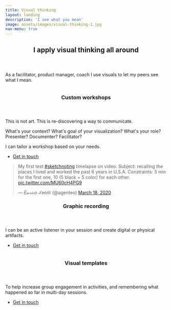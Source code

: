 ```yaml
---
title: Visual thinking
layout: landing
description: 'I see what you mean'
image: assets/images/visual-thinking-1.jpg
nav-menu: true
---
```


<!-- Main -->
<div id="main">

<!-- One -->
<section id="one">
	<div class="inner">
		<header class="major">
			<h2>I apply visual thinking all around</h2>
		</header>
		<p>As a facilitator, product manager, coach I use visuals to let my peers see what I mean.</p>
	</div>
</section>

<!-- Two -->
<section id="two" class="spotlights">
	<section>
		<div class="image">
			<img src="{% link assets/images/visualization-workshop.jpg %}" alt="" data-position="center center" />
		</div>
		<div class="content">
			<div class="inner">
				<header class="major">
					<h3 id="kickoff">Custom workshops</h3>
				</header>
				<p>This is not art. This is re-discovering a way to communicate.</p>
				<p>What's your context? What's goal of your visualization? What's your role? Presenter? Documenter? Facilitator?</p>				
				<p>I can tailor a workshop based on your needs.</p>
				<ul class="actions">
					<li><a href="generic.html" class="button">Get in touch</a></li>
				</ul>
			</div>
		</div>
	</section>
	<section>
<blockquote class="twitter-tweet"><p lang="en" dir="ltr">My first test <a href="https://twitter.com/hashtag/sketchnoting?src=hash&amp;ref_src=twsrc%5Etfw">#sketchnoting</a> timelapse on video. Subject: recalling the places I lived and worked the past 6 years in U.S.A. Constraints: 5 min for the first one, 10 (5 black + 5 color) for each other. <a href="https://t.co/MU60cH4PG9">pic.twitter.com/MU60cH4PG9</a></p>&mdash; 𝐸𝓃𝓇𝒾𝒸𝑜 𝒯𝑒𝑜𝓉𝓉𝒾 (@agenteo) <a href="https://twitter.com/agenteo/status/1240115063601516546?ref_src=twsrc%5Etfw">March 18, 2020</a></blockquote> <script async src="https://platform.twitter.com/widgets.js" charset="utf-8"></script>
		<div class="content">
			<div class="inner">
				<header class="major">
					<h3>Graphic recording</h3>
				</header>
				<p>I can be an active listener in your session and create digital or physical artifacts.</p>
				<ul class="actions">
					<li><a href="generic.html" class="button">Get in touch</a></li>
				</ul>
			</div>
		</div>
	</section>
	<section>
		<div href="generic.html" class="image">
			<img src="{% link assets/images/visual-template.jpg %}" alt="" data-position="25% 25%" />
		</div>
		<div class="content">
			<div class="inner">
				<header class="major">
					<h3>Visual templates</h3>
				</header>
				<p>To help increase group engagement in activities, and remembering what happened so far in multi-day sessions.</p>
				<ul class="actions">
					<li><a href="generic.html" class="button">Get in touch</a></li>
				</ul>
			</div>
		</div>
	</section>
</section>

</div>
